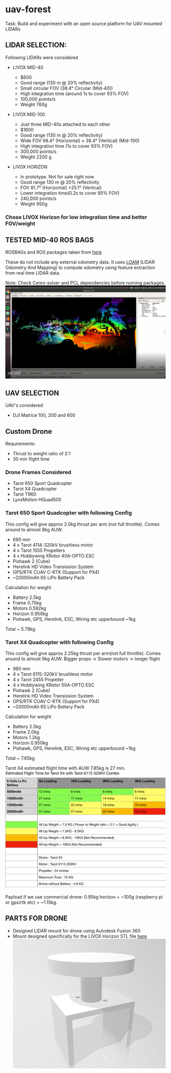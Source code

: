# uav-forest

Task: Build and experiment with an open source platform for UAV mounted LIDARs

## LIDAR SELECTION:

Following LIDARs were considered
- LIVOX MID-40
  - $600
  - Good range (130 m @ 20% reflectivity)
  - Small circular FOV (38.4° Circular (Mid-40))
  - High integration time (around 1s to cover 93% FOV)
  - 100,000 points/s
  - Weight 760g
  
- LIVOX MID-100
  - Just three MID-40s attached to each other
  - $1600
  - Good range (130 m @ 20% reflectivity)
  - Wide FOV 98.4° (Horizontal) × 38.4° (Vertical) (Mid-100)
  - High integration time (1s to cover 93% FOV)
  - 300,000 points/s
  - Weight 2200 g

- LIVOX HORIZON
  - In prototype. Not for sale right now
  - Good range 130 m @ 20% reflectivity
  - FOV 81.7° (Horizontal) ×25.1° (Vertical)
  - Lower integration time(0.2s to cover 85% FOV)
  - 240,000 points/s
  - Weight 950g

### Chose LIVOX Horizon for low integration time and better FOV/weight

## TESTED MID-40 ROS BAGS
ROSBAGs and ROS packages taken from [here](https://github.com/hku-mars/loam_livox)

These do not include any external odometry data. It uses [LOAM](http://www.roboticsproceedings.org/rss10/p07.pdf) (LIDAR Odometry And Mapping) to compute odometry using feature extraction from real time LIDAR data.

Note: Check Ceres-solver and PCL dependencies before running packages.
![ROS BAG](/MID-40%20%20ROS%20BAG.png)


## UAV SELECTION

UAV's considered

- DJI Matrice 100, 200 and 600
## Custom Drone
Requirements:
 - Thrust to weight ratio of 2:1
 - 30 min flight time
### Drone Frames Considered
 - Tarot 650 Sport Quadcopter
 - Tarot X4 Quadcopter
 - Tarot T960
 - LynxMotion HQuad500
### Tarot 650 Sport Quadcopter with following Config
This config will give approx 2.0kg thrust per arm (not full throttle). Comes around to almost 8kg AUW.
 - 690 mm
 - 4 x Tarot 4114-320kV brushless motor
 - 4 x Tarot 1555 Propellers 
 - 4 x Hobbywing XRotor 40A-OPTO ESC
 - Pixhawk 2 (Cube)
 - Herelink HD Video Transission System
 - GPS/RTK CUAV C-RTK (Support for PX4)
 - ~20000mAh 6S LiPo Battery Pack
 
 Calculation for weight
 - Battery 2.5kg
 - Frame 0.75kg
 - Motors 0.592kg
 - Horizon 0.950kg
 - Pixhawk, GPS, Herelink, ESC, Wiring etc upperbound ~1kg
 
 Total ~ 5.79kg
 
 ### Tarot X4 Quadcopter with following Config
This config will give approx 2.25kg thrust per arm(not full throttle). Comes around to almost 9kg AUW.
Bigger props -> Slower motors -> longer flight
 - 960 mm
 - 4 x Tarot 6115-320kV brushless motor
 - 4 x Tarot 2455 Propeller
 - 4 x Hobbywing XRotor 50A-OPTO ESC
 - Pixhawk 2 (Cube)
 - Herelink HD Video Transission System
 - GPS/RTK CUAV C-RTK (Support for PX4)
 - ~20000mAh 6S LiPo Battery Pack
 
Calculation for weight
 - Battery 2.5kg
 - Frame 2.0kg
 - Motors 1.2kg
 - Horizon 0.950kg
 - Pixhawk, GPS, Herelink, ESC, Wiring etc upperbound ~1kg
 
 Total ~ 7.65kg
 
 Tarot X4 estimated flight time with AUW 7.85kg is 27 min. ![Refer](/tarot-x4-estimate-time-6115.jpg)
 
 Payload if we use commercial drone: 0.95kg horizon + ~100g (raspberry pi or gps/rtk etc) = ~1.15kg. 

## PARTS FOR DRONE

- Designed LIDAR mount for drone using Autodesk
 Fusion 360
- Mount designed specifically for the LIVOX Horizon
STL file  [here](/https://github.com/ameykasar/uav-forest/blob/master/LIDAR%20mount.stl)
![LIDAR MOUNT](/lidarmount.png)
